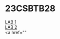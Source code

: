# 23CSBTB28
<a href="https://github.com/poornasainehal1781/23CSBTB28/blob/main/Lab_1.ipynb">LAB 1</a></br>
<a href="https://github.com/poornasainehal1781/23CSBTB28/blob/main/lab_2.ipynb">LAB 2</a></br>
<a href=""
